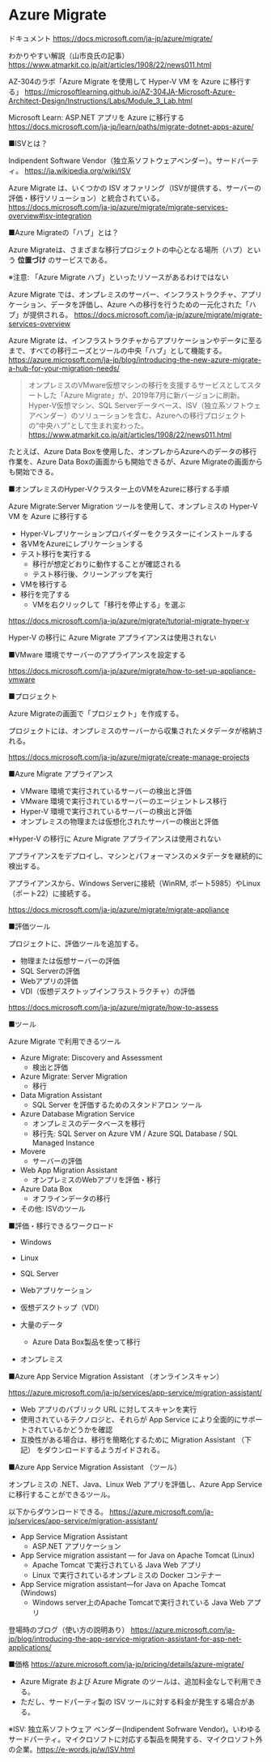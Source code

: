 # Azure Migrate

ドキュメント
https://docs.microsoft.com/ja-jp/azure/migrate/

わかりやすい解説（山市良氏の記事）
https://www.atmarkit.co.jp/ait/articles/1908/22/news011.html

AZ-304のラボ「Azure Migrate を使用して Hyper-V VM を Azure に移行する」
https://microsoftlearning.github.io/AZ-304JA-Microsoft-Azure-Architect-Design/Instructions/Labs/Module_3_Lab.html

Microsoft Learn: ASP.NET アプリを Azure に移行する
https://docs.microsoft.com/ja-jp/learn/paths/migrate-dotnet-apps-azure/

■ISVとは？

Indipendent Software Vendor（独立系ソフトウェアベンダー）。サードパーティ。
https://ja.wikipedia.org/wiki/ISV

Azure Migrate は、いくつかの ISV オファリング（ISVが提供する、サーバーの評価・移行ソリューション）と統合されている。
https://docs.microsoft.com/ja-jp/azure/migrate/migrate-services-overview#isv-integration

■Azure Migrateの「ハブ」とは？


Azure Migrateは、さまざまな移行プロジェクトの中心となる場所（ハブ）という **位置づけ** のサービスである。

※注意: 「Azure Migrate ハブ」といったリソースがあるわけではない

Azure Migrate では、オンプレミスのサーバー、インフラストラクチャ、アプリケーション、データを評価し、Azure への移行を行うための一元化された「ハブ」が提供される。
https://docs.microsoft.com/ja-jp/azure/migrate/migrate-services-overview

Azure Migrate は、インフラストラクチャからアプリケーションやデータに至るまで、すべての移行ニーズとツールの中央「ハブ」として機能する。
https://azure.microsoft.com/ja-jp/blog/introducing-the-new-azure-migrate-a-hub-for-your-migration-needs/

> オンプレミスのVMware仮想マシンの移行を支援するサービスとしてスタートした「Azure Migrate」が、2019年7月に新バージョンに刷新。Hyper-V仮想マシン、SQL Serverデータベース、ISV（独立系ソフトウェアベンダー）のソリューションを含む、Azureへの移行プロジェクトの“中央ハブ”として生まれ変わった。
https://www.atmarkit.co.jp/ait/articles/1908/22/news011.html


たとえば、Azure Data Boxを使用した、オンプレからAzureへのデータの移行作業を、Azure Data Boxの画面からも開始できるが、Azure Migrateの画面からも開始できる。

■オンプレミスのHyper-Vクラスター上のVMをAzureに移行する手順

Azure Migrate:Server Migration ツールを使用して、オンプレミスの Hyper-V VM を Azure に移行する

- Hyper-Vレプリケーションプロバイダーをクラスターにインストールする
- 各VMをAzureにレプリケーションする
- テスト移行を実行する
  - 移行が想定どおりに動作することが確認される
  - テスト移行後、クリーンアップを実行
- VMを移行する
- 移行を完了する
  - VMを右クリックして「移行を停止する」を選ぶ

https://docs.microsoft.com/ja-jp/azure/migrate/tutorial-migrate-hyper-v


Hyper-V の移行に Azure Migrate アプライアンスは使用されない


■VMware 環境でサーバーのアプライアンスを設定する

https://docs.microsoft.com/ja-jp/azure/migrate/how-to-set-up-appliance-vmware


■プロジェクト

Azure Migrateの画面で「プロジェクト」を作成する。

プロジェクトには、オンプレミスのサーバーから収集されたメタデータが格納される。

https://docs.microsoft.com/ja-jp/azure/migrate/create-manage-projects

■Azure Migrate アプライアンス

- VMware 環境で実行されているサーバーの検出と評価
- VMware 環境で実行されているサーバーのエージェントレス移行
- Hyper-V 環境で実行されているサーバーの検出と評価
- オンプレミスの物理または仮想化されたサーバーの検出と評価

※Hyper-V の移行に Azure Migrate アプライアンスは使用されない

アプライアンスをデプロイし、マシンとパフォーマンスのメタデータを継続的に検出する。

アプライアンスから、Windows Serverに接続（WinRM, ポート5985）やLinux（ポート22）に接続する。

https://docs.microsoft.com/ja-jp/azure/migrate/migrate-appliance

■評価ツール

プロジェクトに、評価ツールを追加する。

- 物理または仮想サーバーの評価
- SQL Serverの評価
- Webアプリの評価
- VDI（仮想デスクトップインフラストラクチャ）の評価

https://docs.microsoft.com/ja-jp/azure/migrate/how-to-assess

■ツール

Azure Migrate で利用できるツール

- Azure Migrate: Discovery and Assessment
  - 検出と評価
- Azure Migrate: Server Migration
  - 移行
- Data Migration Assistant
  - SQL Server を評価するためのスタンドアロン ツール
- Azure Database Migration Service
  - オンプレミスのデータベースを移行
  - 移行先: SQL Server on Azure VM / Azure SQL Database / SQL Managed Instance
- Movere
  - サーバーの評価
- Web App Migration Assistant
  - オンプレミスのWebアプリを評価・移行
- Azure Data Box
  - オフラインデータの移行
- その他: ISVのツール

■評価・移行できるワークロード

- Windows 
- Linux
- SQL Server
- Webアプリケーション
- 仮想デスクトップ（VDI）
- 大量のデータ
  - Azure Data Box製品を使って移行

- オンプレミス

■Azure App Service Migration Assistant （オンラインスキャン）

https://azure.microsoft.com/ja-jp/services/app-service/migration-assistant/

- Web アプリのパブリック URL に対してスキャンを実行
- 使用されているテクノロジと、それらが App Service により全面的にサポートされているかどうかを確認
- 互換性がある場合は、移行を簡略化するために Migration Assistant （下記） をダウンロードするようガイドされる。

■Azure App Service Migration Assistant （ツール）

オンプレミスの .NET、Java、Linux Web アプリを評価し、Azure App Service に移行することができるツール。

以下からダウンロードできる。
https://azure.microsoft.com/ja-jp/services/app-service/migration-assistant/

- App Service Migration Assistant
  - ASP.NET アプリケーション
- App Service migration assistant — for Java on Apache Tomcat (Linux)
  - Apache Tomcat で実行されている Java Web アプリ
  - Linux で実行されているオンプレミスの Docker コンテナー
- App Service migration assistant—for Java on Apache Tomcat (Windows)
  - Windows server上のApache Tomcatで実行されている Java Web アプリ

登場時のブログ（使い方の説明あり）
https://azure.microsoft.com/ja-jp/blog/introducing-the-app-service-migration-assistant-for-asp-net-applications/


■価格
https://azure.microsoft.com/ja-jp/pricing/details/azure-migrate/

- Azure Migrate および Azure Migrate のツールは、追加料金なしで利用できる。
- ただし、サードパーティ製の ISV ツールに対する料金が発生する場合がある。

※ISV: 独立系ソフトウェア ベンダー(Indipendent Sofrware Vendor)。いわゆるサードパーティ。マイクロソフトに対応する製品を開発する、マイクロソフト外の企業。https://e-words.jp/w/ISV.html
